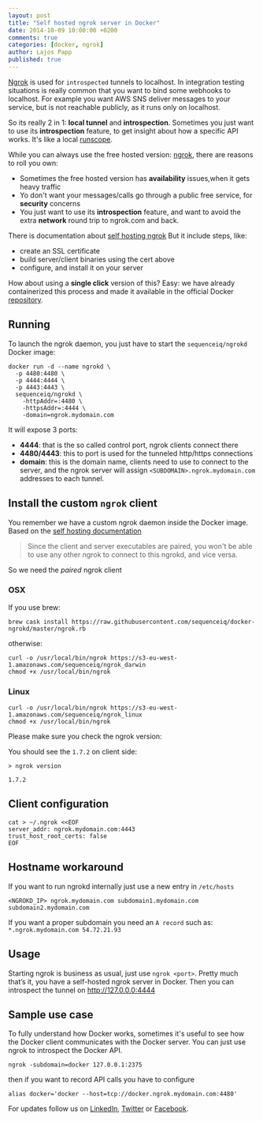 ```yaml
---
layout: post
title: "Self hosted ngrok server in Docker"
date: 2014-10-09 10:00:00 +0200
comments: true
categories: [docker, ngrok]
author: Lajos Papp
published: true
---
```

[Ngrok](vhttps://ngrok.com/) is used for `introspected` tunnels to localhost.
In integration testing situations is really common that you want to bind some webhooks
to localhost. For example you want AWS SNS deliver messages to your service,
but is not reachable publicly, as it runs only on localhost.

So its really 2 in 1: **local tunnel** and **introspection**. Sometimes you
just want to use its **introspection** feature, to get insight about how a
specific API works. It's like a local [runscope](https://www.runscope.com/).

While you can always use the free hosted version: [ngrok](https://ngrok.com/),
there are reasons to roll you own:

- Sometimes the free hosted version has **availability** issues,when it gets heavy traffic
- Yo don't want your messages/calls go through a public free service, for
  **security** concerns
- You just want to use its **introspection** feature, and want to avoid the
  extra **network** round trip to ngrok.com and back.

There is documentation about [self hosting ngrok](https://github.com/inconshreveable/ngrok/blob/master/docs/SELFHOSTING.md)
But it include steps, like:

- create an SSL certificate
- build server/client binaries using the cert above
- configure, and install it on your server

How about using a **single click** version of this? Easy: we have already containerized
this process and made it available in the official Docker
[repository](https://registry.hub.docker.com/u/sequenceiq/ngrokd/).

<!-- more -->

## Running

To launch the ngrok daemon, you just have to start the `sequenceiq/ngrokd` Docker image:

```
docker run -d --name ngrokd \
  -p 4480:4480 \
  -p 4444:4444 \
  -p 4443:4443 \
  sequenceiq/ngrokd \
    -httpAddr=:4480 \
    -httpsAddr=:4444 \
    -domain=ngrok.mydomain.com
```

It will expose 3 ports:

- **4444**: that is the so called control port, ngrok clients connect there
- **4480/4443**: this to port is used for the tunneled http/https connections
- **domain**: this is the domain name, clients need to use to connect to the
  server, and the ngrok server will assign `<SUBDOMAIN>.ngrok.mydomain.com`
  addresses to each tunnel.

## Install the custom `ngrok` client

You remember we have a custom ngrok daemon inside the Docker image. Based on the
[self hosting documentation](https://gist.github.com/lyoshenka/002b7fbd801d0fd21f2f)

> Since the client and server executables are paired, you won't be able to use
  any other ngrok to connect to this ngrokd, and vice versa.

So we need the *paired* ngrok client

### OSX

If you use brew:
```
brew cask install https://raw.githubusercontent.com/sequenceiq/docker-ngrokd/master/ngrok.rb
```

otherwise:
```
curl -o /usr/local/bin/ngrok https://s3-eu-west-1.amazonaws.com/sequenceiq/ngrok_darwin
chmod +x /usr/local/bin/ngrok
```

### Linux

```
curl -o /usr/local/bin/ngrok https://s3-eu-west-1.amazonaws.com/sequenceiq/ngrok_linux
chmod +x /usr/local/bin/ngrok
```
Please make sure you check the ngrok version:

You should see the `1.7.2` on client side:
```
> ngrok version

1.7.2
```

## Client configuration

```
cat > ~/.ngrok <<EOF
server_addr: ngrok.mydomain.com:4443
trust_host_root_certs: false
EOF
```
## Hostname workaround

If you want to run ngrokd internally just use a new entry
in `/etc/hosts`

```
<NGROKD_IP> ngrok.mydomain.com subdomain1.mydomain.com subdomain2.mydomain.com
```

If you want a proper subdomain you need an `A record` such as:
`*.ngrok.mydomain.com 54.72.21.93`

## Usage

Starting ngrok is business as usual, just use `ngrok <port>`.
Pretty much that’s it, you have a self-hosted ngrok server in Docker.
Then you can introspect the tunnel on http://127.0.0.0:4444

## Sample use case

To fully understand how Docker works, sometimes it's useful to see how the
Docker client communicates with the Docker server. You can just use ngrok
to introspect the Docker API.

```
ngrok -subdomain=docker 127.0.0.1:2375
```

then if you want to record API calls you have to configure

```
alias docker='docker --host=tcp://docker.ngrok.mydomain.com:4480'
```

For updates follow us on [LinkedIn](https://www.linkedin.com/company/sequenceiq/), [Twitter](https://twitter.com/sequenceiq) or [Facebook](https://www.facebook.com/sequenceiq).
